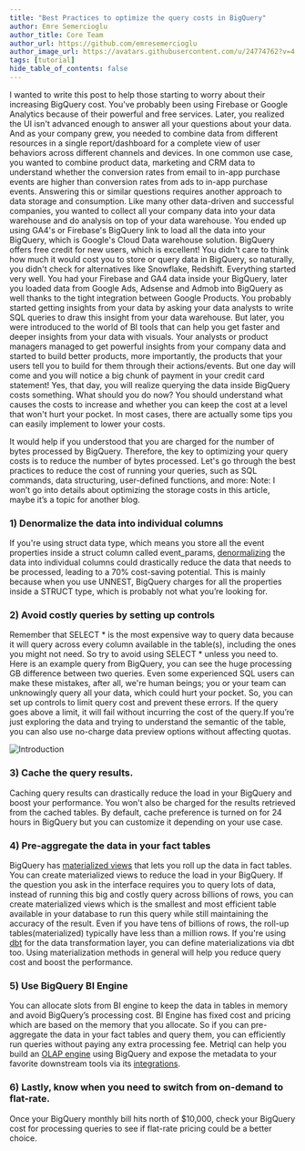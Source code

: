 ```yaml
---
title: "Best Practices to optimize the query costs in BigQuery"
author: Emre Semercioglu
author_title: Core Team
author_url: https://github.com/emresemercioglu
author_image_url: https://avatars.githubusercontent.com/u/24774762?v=4
tags: [tutorial]
hide_table_of_contents: false
---
```


I wanted to write this post to help those starting to worry about their increasing BigQuery cost. You've probably been using Firebase or Google Analytics because of their powerful and free services. Later, you realized the UI isn't advanced enough to answer all your questions about your data. And as your company grew, you needed to combine data from different resources in a single report/dashboard for a complete view of user behaviors across different channels and devices. In one common use case, you wanted to combine product data, marketing and CRM data to understand whether the conversion rates from email to in-app purchase events are higher than conversion rates from ads to in-app purchase events. Answering this or similar questions requires another approach to data storage and consumption. Like many other data-driven and successful companies, you wanted to collect all your company data into your data warehouse and do analysis on top of your data warehouse. You ended up using GA4's or Firebase's BigQuery link to load all the data into your BigQuery, which is Google's Cloud Data warehouse solution.
BigQuery offers free credit for new users, which is excellent! You didn't care to think how much it would cost you to store or query data in BigQuery, so naturally, you didn't check for alternatives like Snowflake, Redshift. Everything started very well. You had your Firebase and GA4 data inside your BigQuery, later you loaded data from Google Ads, Adsense and Admob into BigQuery as well thanks to the tight integration between Google Products. 
You probably started getting insights from your data by asking your data analysts to write SQL queries to draw this insight from your data warehouse. But later, you were introduced to the world of BI tools that can help you get faster and deeper insights from your data with visuals.
Your analysts or product managers managed to get powerful insights from your company data and started to build better products, more importantly, the products that your users tell you to build for them through their actions/events. But one day will come and you will notice a big chunk of payment in your credit card statement! Yes, that day, you will realize querying the data inside BigQuery costs something. What should you do now? 
You should understand what causes the costs to increase and whether you can keep the cost at a level that won't hurt your pocket. In most cases, there are actually some tips you can easily implement to lower your costs.

It would help if you understood that you are charged for the number of bytes processed by BigQuery. Therefore, the key to optimizing your query costs is to reduce the number of bytes processed. Let's go through the best practices to reduce the cost of running your queries, such as SQL commands, data structuring, user-defined functions, and more:
Note: I won’t go into details about optimizing the storage costs in this article, maybe it’s a topic for another blog.


### 1) Denormalize the data into individual columns
If you're using struct data type, which means you store all the event properties inside a struct column called event_params, [denormalizing](https://towardsdatascience.com/how-to-build-efficient-and-perfomant-data-structures-in-bigquery-7981203b8a62) the data into individual columns could drastically reduce the data that needs to be processed, leading to a 70% cost-saving potential. This is mainly because when you use UNNEST, BigQuery charges for all the properties inside a STRUCT type, which is probably not what you’re looking for.

### 2) Avoid costly queries by setting up controls
Remember that SELECT * is the most expensive way to query data because it will query across every column available in the table(s), including the ones you might not need. So try to avoid using SELECT * unless you need to.  Here is an example query from BigQuery, you can see the huge processing GB difference between two queries. Even some experienced SQL users can make these mistakes, after all, we're human beings; you or your team can unknowingly query all your data, which could hurt your pocket. So, you can set up controls to limit query cost and prevent these errors. If the query goes above a limit, it will fail without incurring the cost of the query.If you’re just exploring the data and trying to understand the semantic of the table, you can also use no-charge data preview options without affecting quotas.

![Introduction](/img/bigqueryquery.png) 

### 3) Cache the query results.
Caching query results can drastically reduce the load in your BigQuery and boost your performance. You won't also be charged for the results retrieved from the cached tables. By default, cache preference is turned on for 24 hours in BigQuery but you can customize it depending on your use case.

### 4) Pre-aggregate the data in your fact tables
BigQuery has [materialized views](https://cloud.google.com/bigquery/docs/materialized-views-intro) that lets you roll up the data in fact tables. You can create materialized views to reduce the load in your BigQuery. If the question you ask in the interface requires you to query lots of data, instead of running this big and costly query across billions of rows, you can create materialized views which is the smallest and most efficient table available in your database to run this query while still maintaining the accuracy of the result. Even if you have tens of billions of rows, the roll-up tables(materialized) typically have less than a million rows. If you're using [dbt](https://docs.getdbt.com/docs/building-a-dbt-project/building-models/materializations) for the data transformation layer, you can define materializations via dbt too. Using materialization methods in general will help you reduce query cost and boost the performance. 

### 5) Use BigQuery BI Engine
You can allocate slots from BI engine to keep the data in tables in memory and avoid BigQuery’s processing cost. BI Engine has fixed cost and pricing which are based on the memory that you allocate. So if you can pre-aggregate the data in your fact tables and query them, you can efficiently run queries without paying any extra processing fee. Metriql can help you build an [OLAP engine](https://metriql.com/blog/2021/09/07/olap-in-modern-data-stack/#1-bigquery-bi-engine) using BigQuery and expose the metadata to your favorite downstream tools via its [integrations](https://metriql.com/integrations/bi-tools/index).

### 6) Lastly, know when you need to switch from on-demand to flat-rate.
Once your BigQuery monthly bill hits north of $10,000, check your BigQuery cost for processing queries to see if flat-rate pricing could be a better choice.

